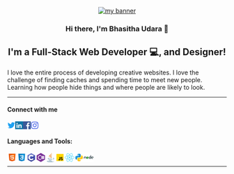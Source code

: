<p align="center">
  <a href="https://drive.google.com/file/d/1J_6TD3rs77tOI-9fxkgOEtx7i6bMrizH/view?usp=sharing"><img src="https://user-images.githubusercontent.com/75753187/123350185-74ce0900-d528-11eb-848d-d92955dbb944.png" alt="my banner"></a>
</p>

<h3 align="center">
Hi there, I'm Bhasitha Udara 👋
</h3>

<h2 align="center">
I'm a Full-Stack Web Developer 💻, and Designer!
</h2> 

I love the entire process of developing creative websites. I love the challenge of finding caches and spending time to meet new people. Learning how people hide things and where people are likely to look.

<hr>

#### Connect with me
<a href="" target="blank"><img align="left" src="icons/twitter.svg" alt="bukomangoda" width="18px" /></a>
<a href="https://www.linkedin.com/in/bhasitha-udara/" target="blank"><img align="left" src="icons/linkedin.svg" alt="bukomangoda" width="18px" /></a>
<a href="https://www.facebook.com/basitha.komangoda" target="blank"><img align="left" src="icons/facebook.svg" alt="bukomangoda" width="18px" /></a>
<a href="https://www.instagram.com/bhasithakomangoda/" target="blank"><img align="left" src="icons/instagram.svg" alt="bukomangoda" width="18px" /></a>
<br />

#### Languages  and Tools: 
<a target="blank"><img align="left" src="icons/html.svg" alt="bukomangoda" width="22px" /></a>
<a target="blank"><img align="left" src="icons/css3.svg" alt="bukomangoda" width="22px" /></a>
<a target="blank"><img align="left" src="icons/c.svg" alt="bukomangoda" width="22px" /></a>
<a target="blank"><img align="left" src="icons/csharp.svg" alt="bukomangoda" width="22px" /></a>
<a target="blank"><img align="left" src="icons/java.svg" alt="bukomangoda" width="22px" /></a>
<a target="blank"><img align="left" src="icons/javascript.svg" alt="bukomangoda" width="22px" /></a>
<a target="blank"><img align="left" src="icons/react.svg" alt="bukomangoda" width="22px" /></a>
<a target="blank"><img align="left" src="icons/python.svg" alt="bukomangoda" width="22px" /></a>
<a target="blank"><img align="left" src="icons/nodejs.svg" alt="bukomangoda" width="22px" /></a>
<br>

<hr>










